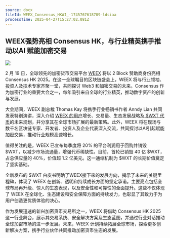 ```yaml
---
source: docx
fileId: WEEX_Consensus_HKAI_-1745767618709-ldsiaa
processTime: 2025-04-27T15:27:02.081Z
---
```


## <a id="_ttg0mweo9odq"></a>**WEEX强势亮相 Consensus HK，与行业精英携手推动以AI 赋能加密交易**

![](https://yourcdndomain.com/images/WEEX_Consensus_HKAI_-1745767618709-ldsiaa-1745767620992-4g2krh.png)



2 月 19 日，全球领先的加密货币交易平台 [WEEX](https://app.sensor.weex.tech:8106/t/wo) 将以 2 Block 赞助商身份亮相 Consensus HK 2025。在这一全球瞩目的区块链盛会上，WEEX 将与行业领袖、投资人及技术专家齐聚一堂，共同探讨 Web3 和加密交易的未来。Consensus 作为加密行业的重要大会之一，每年吸引来自全球的行业精英，推动数字资产的创新与发展。

大会期间，WEEX 副总裁 Thomas Kay 将携手行业畅销书作者 Anndy Lian 共同发表特别演讲，深入介绍 [WEEX 的用户](https://app.sensor.weex.tech:8106/t/7o)增长、交易量、生态发展战略及[ $WXT 代币](https://app.sensor.weex.tech:8106/t/vo)的未来规划，并分享其在全球市场扩展的最新策略。此外，WEEX 将在现场与数千名区块链专家、开发者、投资人及企业代表深入交流，共同探讨以AI引起赋能加密交易，推动行业规模高速增长。

值得关注的是，WEEX 已宣布每季度将 20% 的平台利润用于回购并销毁 $WXT，以减少市场流通量，增强代币稀缺性。目前，首轮已销毁 40 亿 $WXT，占总供应量的 40%，价值超 1.2 亿美元。这一通缩机制为 $WXT 的长期价值奠定了坚实基础。

全新发布的 $WXT 白皮书明确了WEEX接下來的发展方向，揭示了未来的关键里程碑，体现了 WEEX 在创新、透明和持续成长方面的坚定承诺。主要亮点包括全球布局再升级、惊人的生态表现，以及安全性和可靠性的全面提升。这些不仅体现了 WEEX 在全球化、生态建设和安全保障方面的持续发力，也彰显了其致力于为用户创造更优质体验的决心。

作为发展迅速的新兴加密货币交易所之一，WEEX 将借助 Consensus HK 2025 这一行业舞台，展示其交易系统、安全解决方案及生态蓝图，并通过行业对话推动全球加密市场的进一步发展。未来，WEEX 计划持续拓展全球市场，探索更多创新解决方案，携手行业伙伴共同推动加密货币生态的发展。

